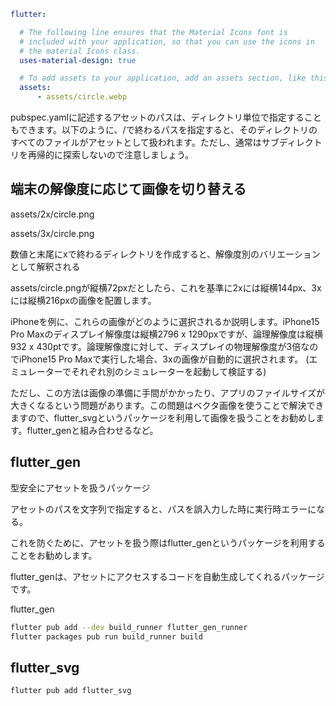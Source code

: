 ```yaml
flutter:

  # The following line ensures that the Material Icons font is
  # included with your application, so that you can use the icons in
  # the material Icons class.
  uses-material-design: true

  # To add assets to your application, add an assets section, like this:
  assets:
      - assets/circle.webp
  ```

pubspec.yamlに記述するアセットのパスは、ディレクトリ単位で指定することもできます。以下のように、/で終わるパスを指定すると、そのディレクトリのすべてのファイルがアセットとして扱われます。ただし、通常はサブディレクトリを再帰的に探索しないので注意しましょう。

## 端末の解像度に応じて画像を切り替える
assets/2x/circle.png

assets/3x/circle.png

数値と末尾にxで終わるディレクトリを作成すると、解像度別のバリエーションとして解釈される

assets/circle.pngが縦横72pxだとしたら、これを基準に2xには縦横144px、3xには縦横216pxの画像を配置します。

iPhoneを例に、これらの画像がどのように選択されるか説明します。iPhone15 Pro Maxのディスプレイ解像度は縦横2796 x 1290pxですが、論理解像度は縦横932 x 430ptです。論理解像度に対して、ディスプレイの物理解像度が3倍なのでiPhone15 Pro Maxで実行した場合、3xの画像が自動的に選択されます。
(エミュレーターでそれぞれ別のシミュレーターを起動して検証する)

ただし、この方法は画像の準備に手間がかかったり、アプリのファイルサイズが大きくなるという問題があります。この問題はベクタ画像を使うことで解決できますので、flutter_svgというパッケージを利用して画像を扱うことをお勧めします。flutter_genと組み合わせるなど。

## flutter_gen
型安全にアセットを扱うパッケージ

アセットのパスを文字列で指定すると、パスを誤入力した時に実行時エラーになる。

これを防ぐために、アセットを扱う際はflutter_genというパッケージを利用することをお勧めします。

flutter_genは、アセットにアクセスするコードを自動生成してくれるパッケージです。

flutter_gen
```sh
flutter pub add --dev build_runner flutter_gen_runner
flutter packages pub run build_runner build
```

## flutter_svg
```sh
flutter pub add flutter_svg
```
